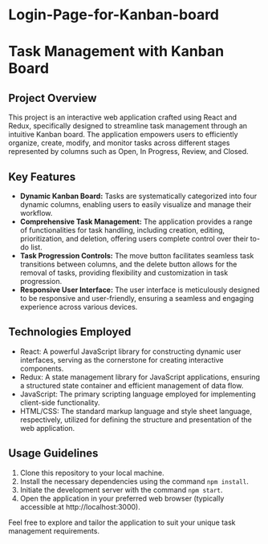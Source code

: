 # Login-Page-for-Kanban-board
# Task Management with Kanban Board

## Project Overview
This project is an interactive web application crafted using React and Redux, specifically designed to streamline task management through an intuitive Kanban board. The application empowers users to efficiently organize, create, modify, and monitor tasks across different stages represented by columns such as Open, In Progress, Review, and Closed.

## Key Features
- **Dynamic Kanban Board:** Tasks are systematically categorized into four dynamic columns, enabling users to easily visualize and manage their workflow.
- **Comprehensive Task Management:** The application provides a range of functionalities for task handling, including creation, editing, prioritization, and deletion, offering users complete control over their to-do list.
- **Task Progression Controls:** The move button facilitates seamless task transitions between columns, and the delete button allows for the removal of tasks, providing flexibility and customization in task progression.
- **Responsive User Interface:** The user interface is meticulously designed to be responsive and user-friendly, ensuring a seamless and engaging experience across various devices.

## Technologies Employed
- React: A powerful JavaScript library for constructing dynamic user interfaces, serving as the cornerstone for creating interactive components.
- Redux: A state management library for JavaScript applications, ensuring a structured state container and efficient management of data flow.
- JavaScript: The primary scripting language employed for implementing client-side functionality.
- HTML/CSS: The standard markup language and style sheet language, respectively, utilized for defining the structure and presentation of the web application.

## Usage Guidelines
1. Clone this repository to your local machine.
2. Install the necessary dependencies using the command `npm install`.
3. Initiate the development server with the command `npm start`.
4. Open the application in your preferred web browser (typically accessible at http://localhost:3000).

Feel free to explore and tailor the application to suit your unique task management requirements.
